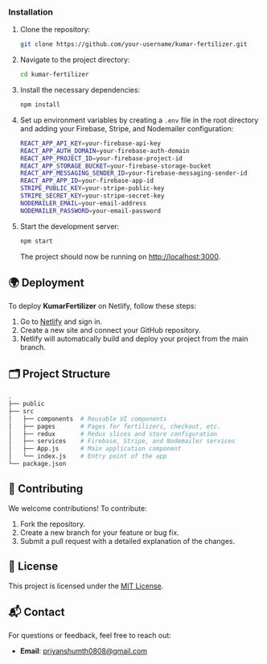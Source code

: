 

### Installation

1. Clone the repository:

   ```bash
   git clone https://github.com/your-username/kumar-fertilizer.git
   ```

2. Navigate to the project directory:

   ```bash
   cd kumar-fertilizer
   ```

3. Install the necessary dependencies:

   ```bash
   npm install
   ```

4. Set up environment variables by creating a `.env` file in the root directory and adding your Firebase, Stripe, and Nodemailer configuration:

   ```bash
   REACT_APP_API_KEY=your-firebase-api-key
   REACT_APP_AUTH_DOMAIN=your-firebase-auth-domain
   REACT_APP_PROJECT_ID=your-firebase-project-id
   REACT_APP_STORAGE_BUCKET=your-firebase-storage-bucket
   REACT_APP_MESSAGING_SENDER_ID=your-firebase-messaging-sender-id
   REACT_APP_APP_ID=your-firebase-app-id
   STRIPE_PUBLIC_KEY=your-stripe-public-key
   STRIPE_SECRET_KEY=your-stripe-secret-key
   NODEMAILER_EMAIL=your-email-address
   NODEMAILER_PASSWORD=your-email-password
   ```

5. Start the development server:

   ```bash
   npm start
   ```

   The project should now be running on [http://localhost:3000](http://localhost:3000).

## 🌍 Deployment

To deploy **KumarFertilizer** on Netlify, follow these steps:

1. Go to [Netlify](https://www.netlify.com/) and sign in.
2. Create a new site and connect your GitHub repository.
3. Netlify will automatically build and deploy your project from the main branch.

## 🗂️ Project Structure

```bash
.
├── public
├── src
│   ├── components  # Reusable UI components
│   ├── pages       # Pages for fertilizers, checkout, etc.
│   ├── redux       # Redux slices and store configuration
│   ├── services    # Firebase, Stripe, and Nodemailer services
│   ├── App.js      # Main application component
│   └── index.js    # Entry point of the app
└── package.json
```

## 🤝 Contributing

We welcome contributions! To contribute:

1. Fork the repository.
2. Create a new branch for your feature or bug fix.
3. Submit a pull request with a detailed explanation of the changes.

## 📄 License

This project is licensed under the [MIT License](./LICENSE).

## 📬 Contact

For questions or feedback, feel free to reach out:

- **Email**: priyanshumth0808@gmail.com
  
